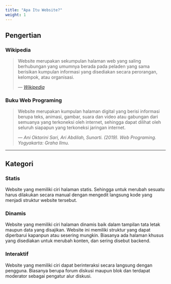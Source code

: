```yaml
---
title: "Apa Itu Website?"
weight: 1
---
```


## Pengertian

### Wikipedia
> Website merupakan sekumpulan halaman web yang saling berhubungan yang umumnya berada pada peladen yang sama berisikan kumpulan informasi yang disediakan secara perorangan, kelompok, atau organisasi.
>
> — <cite>[Wikipedia](https://id.wikipedia.org/wiki/Situs_web)</cite>

### Buku Web Programing
> Website merupakan kumpulan halaman digital yang berisi informasi berupa teks, animasi, gambar, suara dan video atau gabungan dari semuanya yang terkoneksi oleh internet, sehingga dapat dilihat oleh seluruh siapapun yang terkoneksi jaringan internet.
>
> — <cite>Ani Oktarini Sari, Ari Abdilah, Sunarti. (2019). Web Programing. Yogyakarta: Graha Ilmu.</cite>

---

## Kategori

### Statis
Website yang memiliki ciri halaman statis. Sehingga untuk merubah sesuatu harus dilakukan secara manual dengan mengedit langsung kode yang menjadi struktur website tersebut.

### Dinamis
Website yang memiliki ciri halaman dinamis baik dalam tampilan tata letak maupun data yang disajikan. Website ini memiliki struktur yang dapat diperbarui kapanpun atau sesering mungkin. Biasanya ada halaman khusus yang disediakan untuk merubah konten, dan sering disebut backend.

### Interaktif
Website yang memiliki ciri dapat berinteraksi secara langsung dengan pengguna. Biasanya berupa forum diskusi maupun blok dan terdapat moderator sebagai pengatur alur diskusi.